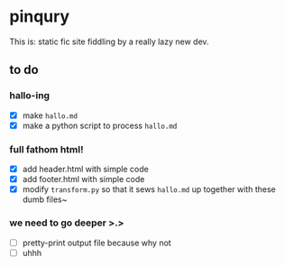 # pinqury

This is: static fic site fiddling by a really lazy new dev.


## to do

### hallo-ing
- [x] make `hallo.md`
- [x] make a python script to process `hallo.md`

### full fathom html!
- [x] add header.html with simple code
- [x] add footer.html with simple code
- [x] modify `transform.py` so that it sews `hallo.md` up together with these dumb files~

### we need to go deeper >.>
- [ ] pretty-print output file because why not
- [ ] uhhh